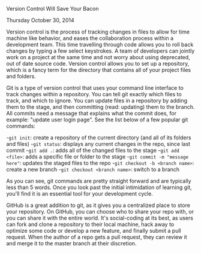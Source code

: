 Version Control Will Save Your Bacon

Thursday October 30, 2014

Version control is the process of tracking changes in files to allow for time machine like behavior, and eases the collaboration process within a development team. This time travelling through code allows you to roll back changes by typing a few select keystrokes. A team of developers can jointly work on a project at the same time and not worry about using deprecated, out of date source code. Version control allows you to set up a repository, which is a fancy term for the directory that contains all of your project files and folders.

Git is a type of version control that uses your command line interface to track changes within a repository. You can tell git exactly which files to track, and which to ignore. You can update files in a repository by adding them to the stage, and then committing (read: updating) them to the branch. All commits need a message that explains what the commit does, for example: "update user login page". See the list below of a few popular git commands:

-`git init`: create a repository of the current directory (and all of its folders and files)
-`git status`: displays any current changes in the repo, since last commit
-`git add .`: adds all of the changed files to the stage
-`git add <file>`: adds a specific file or folder to the stage
-`git commit -m "message here"`: updates the staged files to the repo
-`git checkout -b <branch name>`: create a new branch
-`git checkout <branch name>`: switch to a branch

As you can see, git commands are pretty straight forward and are typically less than 5 words. Once you look past the initial intimidation of learning git, you'll find it is an essential tool for your development cycle.

GitHub is a great addition to git, as it gives you a centralized place to store your repository. On GitHub, you can choose who to share your repo with, or you can share it with the entire world. It's social-coding at its best, as users can fork and clone a repository to their local machine, hack away to optimize some code or develop a new feature, and finally submit a pull request. When the author of a repo gets a pull request, they can review it and merge it to the master branch at their discretion.